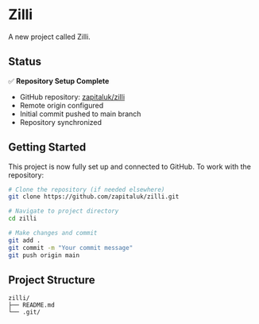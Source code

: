 # Zilli

A new project called Zilli.

## Status

✅ **Repository Setup Complete**
- GitHub repository: [zapitaluk/zilli](https://github.com/zapitaluk/zilli)
- Remote origin configured
- Initial commit pushed to main branch
- Repository synchronized

## Getting Started

This project is now fully set up and connected to GitHub. To work with the repository:

```bash
# Clone the repository (if needed elsewhere)
git clone https://github.com/zapitaluk/zilli.git

# Navigate to project directory
cd zilli

# Make changes and commit
git add .
git commit -m "Your commit message"
git push origin main
```

## Project Structure

```
zilli/
├── README.md
└── .git/
```